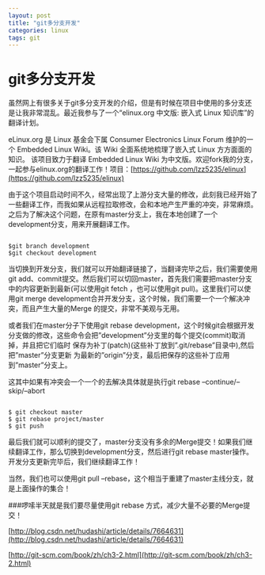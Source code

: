 ```yaml
---
layout: post
title: "git多分支开发"
categories: linux
tags: git
---
```

git多分支开发
============

虽然网上有很多关于git多分支开发的介绍，但是有时候在项目中使用的多分支还是让我非常混乱。最近我参与了一个“elinux.org 中文版: 嵌入式 Linux 知识库”的翻译计划。

eLinux.org 是 Linux 基金会下属 Consumer Electronics Linux Forum 维护的一个 Embedded Linux Wiki。该 Wiki 全面系统地梳理了嵌入式 Linux 方方面面的知识。
该项目致力于翻译 Embedded Linux Wiki 为中文版。欢迎fork我的分支，一起参与elinux.org的翻译工作！项目：[https://github.com/lzz5235/elinux](https://github.com/lzz5235/elinux)

由于这个项目启动时间不久，经常出现了上游分支大量的修改，此刻我已经开始了一些翻译工作，而我如果从远程拉取修改，会和本地产生严重的冲突，非常麻烦。之后为了解决这个问题，在原有master分支上，我在本地创建了一个development分支，用来开展翻译工作。

<pre><code>
$git branch development
$git checkout development
</code></pre>

当切换到开发分支，我们就可以开始翻译链接了，当翻译完毕之后，我们需要使用git add、commit提交。然后我们可以切回master，首先我们需要把master分支中的内容更新到最新(可以使用git fetch ，也可以使用git pull)。这里我们可以使用git merge development合并开发分支，这个时候，我们需要一个一个解决冲突，而且产生大量的Merge 的提交，非常不美观与无用。

或者我们在master分子下使用git rebase development，这个时候git会根据开发分支做的修改，这些命令会把”development”分支里的每个提交(commit)取消掉，并且把它们临时 保存为补丁(patch)(这些补丁放到”.git/rebase”目录中),然后把”master”分支更新 为最新的”origin”分支，最后把保存的这些补丁应用到”master”分支上。

这其中如果有冲突会一个一个的去解决具体就是执行git rebase –continue/–skip/–abort

<pre><code>
$ git checkout master
$ git rebase project/master
$ git push
</code></pre>

最后我们就可以顺利的提交了，master分支没有多余的Merge提交！如果我们继续翻译工作，那么切换到development分支，然后进行git rebase master操作。开发分支更新完毕后，我们继续翻译工作！

当然，我们也可以使用git pull –rebase，这个相当于重建了master主线分支，就是上面操作的集合！

 

###啰嗦半天就是我们要尽量使用git rebase 方式，减少大量不必要的Merge提交！

[http://blog.csdn.net/hudashi/article/details/7664631](http://blog.csdn.net/hudashi/article/details/7664631)

[http://git-scm.com/book/zh/ch3-2.html](http://git-scm.com/book/zh/ch3-2.html)